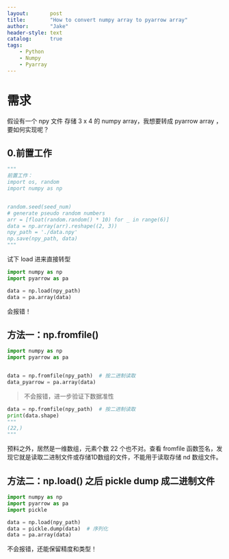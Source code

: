 ```yaml
---
layout:       post
title:        "How to convert numpy array to pyarrow array"
author:       "Jake"
header-style: text
catalog:      true
tags:
    - Python
    - Numpy
    - Pyarray
---
```


# 需求
假设有一个 npy 文件 存储 3 x 4 的 numpy array，我想要转成 pyarrow array ，要如何实现呢？

## 0.前置工作
```python
"""
前置工作：
import os, random
import numpy as np


random.seed(seed_num)
# generate pseudo random numbers    
arr = [float(random.random() * 10) for _ in range(6)]
data = np.array(arr).reshape((2, 3))
npy_path = './data.npy'
np.save(npy_path, data)
"""
```

试下 load 进来直接转型
```python
import numpy as np
import pyarrow as pa

data = np.load(npy_path)
data = pa.array(data)
```
会报错！

## 方法一：np.fromfile()
```python
import numpy as np
import pyarrow as pa


data = np.fromfile(npy_path)  # 按二进制读取
data_pyarrow = pa.array(data)
```
> 不会报错，进一步验证下数据准性
```python
data = np.fromfile(npy_path)  # 按二进制读取
print(data.shape)
"""
(22,)
"""
```
预料之外，居然是一维数组，元素个数 22 个也不对。查看 fromfile 函数签名，发现它就是读取二进制文件或存储1D数组的文件，不能用于读取存储 nd 数组文件。


## 方法二：np.load() 之后 pickle dump 成二进制文件
```python
import numpy as np
import pyarrow as pa
import pickle

data = np.load(npy_path)
data = pickle.dump(data)  # 序列化
data = pa.array(data)
```
不会报错，还能保留精度和类型！